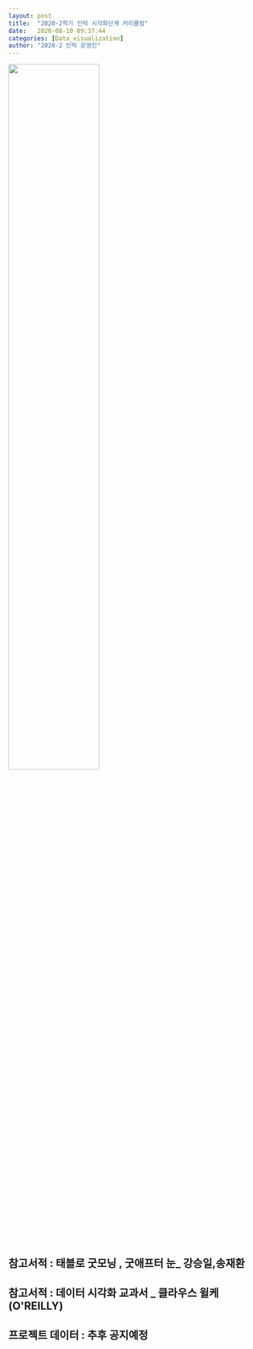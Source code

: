 ```yaml
---
layout: post
title:  "2020-2학기 인빅 시각화단계 커리큘럼"
date:   2020-08-10 09:37:44
categories: [Data_visualization]
author: "2020-2 인빅 운영진"
---
```



<img src="{{ site.baseurl }}/images/d_c.png"  width="60%" height="60%">

## 참고서적 : 태블로 굿모닝 , 굿애프터 눈_ 강승일,송재환
## 참고서적 : 데이터 시각화 교과서 _ 클라우스 윌케 (O'REILLY)
## 프로젝트 데이터 : 추후 공지예정
